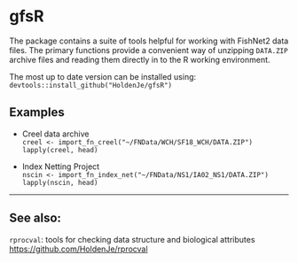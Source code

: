 # gfsR
The package contains a suite of tools helpful for working with FishNet2 data files. The primary functions provide a convenient way of unzipping `DATA.ZIP` archive files and reading them directly in to the R working environment.

The most up to date version can be installed using:
`devtools::install_github("HoldenJe/gfsR")`

## Examples
- Creel data archive  
`creel <- import_fn_creel("~/FNData/WCH/SF18_WCH/DATA.ZIP")`  
`lapply(creel, head)`

- Index Netting Project  
`nscin <- import_fn_index_net("~/FNData/NS1/IA02_NS1/DATA.ZIP")`  
`lapply(nscin, head)`

---

## See also:
`rprocval`: tools for checking data structure and biological attributes  
https://github.com/HoldenJe/rprocval

